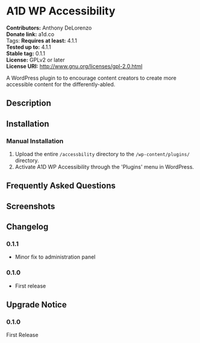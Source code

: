 # A1D WP Accessibility #
**Contributors:**      Anthony DeLorenzo  
**Donate link:**       a1d.co  
Tags: 
**Requires at least:** 4.1.1  
**Tested up to:**      4.1.1  
**Stable tag:**        0.1.1  
**License:**           GPLv2 or later  
**License URI:**       http://www.gnu.org/licenses/gpl-2.0.html  

A WordPress plugin to to encourage content creators to create more accessible content for the differently-abled.

## Description ##



## Installation ##

### Manual Installation ###

1. Upload the entire `/accessbility` directory to the `/wp-content/plugins/` directory.
2. Activate A1D WP Accessibility through the 'Plugins' menu in WordPress.

## Frequently Asked Questions ##


## Screenshots ##


## Changelog ##

### 0.1.1 ###
* Minor fix to administration panel

### 0.1.0 ###
* First release

## Upgrade Notice ##

### 0.1.0 ###
First Release
